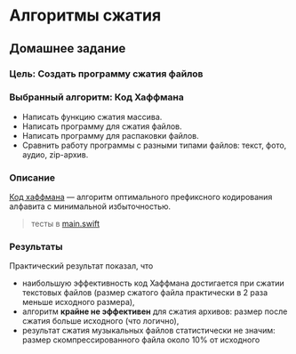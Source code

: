 # Алгоритмы сжатия
## Домашнее задание

### Цель: Создать программу сжатия файлов

### Выбранный алгоритм: Код Хаффмана

- Написать функцию сжатия массива.
- Написать программу для сжатия файлов. 
- Написать программу для распаковки файлов. 
- Сравнить работу программы с разными типами файлов: текст, фото, аудио, zip-архив. 

### Описание
[Код хаффмана](https://en.wikipedia.org/wiki/Huffman_coding) — алгоритм оптимального префиксного кодирования алфавита с минимальной избыточностью. 

> тесты в [main.swift](https://github.com/c-villain/OTUS_algo/blob/main/HW13/Huffman/main.swift)

### Результаты

Практический результат показал, что 
- наибольшую эффективность код Хаффмана достигается при сжатии текстовых файлов (размер сжатого файла практически в 2 раза меньше исходного размера), 
- алгоритм **крайне не эффективен** для сжатия архивов: размер после сжатия больше исходного (что логично), 
- результат сжатия музыкальных файлов статистически не значим: размер скомпрессированного файла около 10% от исходного
